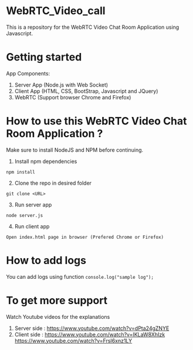 # WebRTC_Video_call
This is a repository for the WebRTC Video Chat Room Application using Javascript.

# Getting started

App Components: 

1. Server App (Node.js with Web Socket)
2. Client App (HTML, CSS, BootStrap, Javascript and JQuery)
3. WebRTC (Support browser Chrome and Firefox)


# How to use this WebRTC Video Chat Room Application ?
Make sure to install NodeJS and NPM before continuing.

1. Install npm dependencies

`npm install`

2. Clone the repo in desired folder

`git clone <URL>`

3. Run server app

`node server.js`

4. Run client app

 `Open index.html page in browser (Prefered Chrome or Firefox)`
 
 # How to add logs
 
 You can add logs using function `console.log("sample log");`

# To get more support

Watch Youtube videos for the explanations

1. Server side : https://www.youtube.com/watch?v=dPta24gZNYE
2. Client side : 
https://www.youtube.com/watch?v=IKLaW8XhIzk
https://www.youtube.com/watch?v=FrsI6xnz1LY

